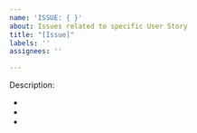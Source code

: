 ```yaml
---
name: 'ISSUE: { }'
about: Issues related to specific User Story
title: "[Issue]"
labels: ''
assignees: ''

---
```


Description:

-
-
-
